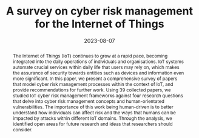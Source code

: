 ---
title: "A survey on cyber risk management for the Internet of Things"
abstract: "The Internet of Things (IoT) continues to grow at a rapid pace, becoming integrated into the daily operations of individuals and organisations. IoT systems automate crucial services within daily life that users may rely on, which makes the assurance of security towards entities such as devices and information even more significant. In this paper, we present a comprehensive survey of papers that model cyber risk management processes within the context of IoT, and provide recommendations for further work. Using 39 collected papers, we studied IoT cyber risk management frameworks against four research questions that delve into cyber risk management concepts and human-orientated vulnerabilities. The importance of this work being human-driven is to better understand how individuals can affect risk and the ways that humans can be impacted by attacks within different IoT domains. Through the analysis, we identified open areas for future research and ideas that researchers should consider."
collection: publications
permalink: /publication/parsons2023survey
date: 2023-08-07
venue: 'Computers & Security'
paperurl: '/files/pdf/papers/parsons2023survey.pdf'
link: 'https://www.mdpi.com/2076-3417/13/15/9032'
citation: 'Emily Kate Parsons, Emmanouil Panaousis, George Loukas, Georgia Sakellari (2023). 
	&quot;A survey on cyber risk management for the Internet of Things.&quot; 
	<i>Applied Sciences</i>, 13, 15. <br>
	<span style="color:#2979ab;">(JCR 2021: 2.7, CiteScore: 4.5)</span>'
---